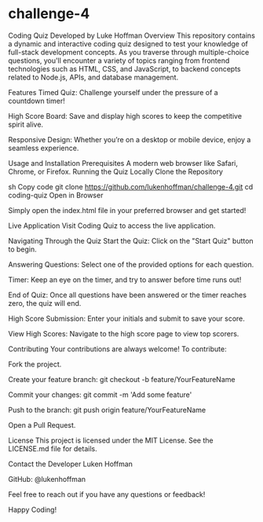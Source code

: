 # challenge-4
Coding Quiz
Developed by Luke Hoffman
Overview
This repository contains a dynamic and interactive coding quiz designed to test your knowledge of full-stack development concepts. As you traverse through multiple-choice questions, you'll encounter a variety of topics ranging from frontend technologies such as HTML, CSS, and JavaScript, to backend concepts related to Node.js, APIs, and database management.

Features
Timed Quiz: Challenge yourself under the pressure of a countdown timer!

High Score Board: Save and display high scores to keep the competitive spirit alive.

Responsive Design: Whether you’re on a desktop or mobile device, enjoy a seamless experience.

Usage and Installation
Prerequisites
A modern web browser like Safari, Chrome, or Firefox.
Running the Quiz Locally
Clone the Repository

sh
Copy code
git clone https://github.com/lukenhoffman/challenge-4.git
cd coding-quiz
Open in Browser

Simply open the index.html file in your preferred browser and get started!

Live Application
Visit Coding Quiz to access the live application.

Navigating Through the Quiz
Start the Quiz: Click on the "Start Quiz" button to begin.

Answering Questions: Select one of the provided options for each question.

Timer: Keep an eye on the timer, and try to answer before time runs out!

End of Quiz: Once all questions have been answered or the timer reaches zero, the quiz will end.

High Score Submission: Enter your initials and submit to save your score.

View High Scores: Navigate to the high score page to view top scorers.

Contributing
Your contributions are always welcome! To contribute:

Fork the project.

Create your feature branch: git checkout -b feature/YourFeatureName

Commit your changes: git commit -m 'Add some feature'

Push to the branch: git push origin feature/YourFeatureName

Open a Pull Request.

License
This project is licensed under the MIT License. See the LICENSE.md file for details.

Contact the Developer
Luken Hoffman

GitHub: @lukenhoffman


Feel free to reach out if you have any questions or feedback!

Happy Coding!